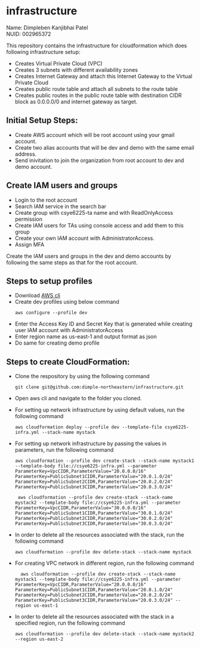 # infrastructure

Name: Dimpleben Kanjibhai Patel <br>
NUID: 002965372
<br>

This repository contains the infrastructure for cloudformation which does following infrastructure setup:
- Creates Virtual Private Cloud (VPC)
- Creates 3 subnets with different availability zones
- Creates Internet Gateway and attach this Internet Gateway to the Virtual Private Cloud
- Creates public route table and attach all subnets to the route table
- Creates public routes in the public route table with destination CIDR block as 0.0.0.0/0 and internet gateway as target.


## Initial Setup Steps:
- Create AWS account which will be root account using your gmail account.
- Create two alias accounts that will be dev and demo with the same email address.
- Send inivitation to join the organization from root account to dev and demo account.

## Create IAM users and groups
- Login to the root account
- Search IAM service in the search bar
- Create group with csye6225-ta name and with ReadOnlyAccess permission
- Create IAM users for TAs using console access and add them to this group
- Create your own IAM account with AdministratorAccess.
- Assign MFA

Create the IAM users and groups in the dev and demo accounts by following the same steps as that for the root account.

## Steps to setup profiles
- Download [AWS cli](https://docs.aws.amazon.com/cli/latest/userguide/cli-chap-getting-started.html)
- Create dev profiles using below command
     ```
     aws configure --profile dev
     ```
- Enter the Access Key ID and Secret Key that is generated while creating user IAM account with AdministratorAccess
- Enter region name as us-east-1 and output format as json
- Do same for creating demo profile


## Steps to create CloudFormation:
- Clone the respository by using the following command
   ```
   git clone git@github.com:dimple-northeastern/infrastructure.git
   ```
- Open aws cli and navigate to the folder you cloned.
- For setting up network infrastructure by using default values, run the following command
   ```
   aws cloudformation deploy --profile dev --template-file csye6225-infra.yml --stack-name mystack
   ```
- For setting up network infrastructure by passing the values in parameters, run the following command
    ```
    aws cloudformation --profile dev create-stack --stack-name mystack1 --template-body file://csye6225-infra.yml --parameter ParameterKey=VpcCIDR,ParameterValue="20.0.0.0/16" ParameterKey=PublicSubnet1CIDR,ParameterValue="20.0.1.0/24" ParameterKey=PublicSubnet2CIDR,ParameterValue="20.0.2.0/24" ParameterKey=PublicSubnet3CIDR,ParameterValue="20.0.3.0/24"
   ```

   ```
    aws cloudformation --profile dev create-stack --stack-name mystack2 --template-body file://csye6225-infra.yml --parameter ParameterKey=VpcCIDR,ParameterValue="30.0.0.0/16" ParameterKey=PublicSubnet1CIDR,ParameterValue="30.0.1.0/24" ParameterKey=PublicSubnet2CIDR,ParameterValue="30.0.2.0/24" ParameterKey=PublicSubnet3CIDR,ParameterValue="30.0.3.0/24"
    ```
- In order to delete all the resources associated with the stack, run the following command
    ```
    aws cloudformation --profile dev delete-stack --stack-name mystack
    ```
- For creating VPC network in different region, run the following command
  ```
    aws cloudformation --profile dev create-stack --stack-name mystack1 --template-body file://csye6225-infra.yml --parameter ParameterKey=VpcCIDR,ParameterValue="20.0.0.0/16" ParameterKey=PublicSubnet1CIDR,ParameterValue="20.0.1.0/24" ParameterKey=PublicSubnet2CIDR,ParameterValue="20.0.2.0/24" ParameterKey=PublicSubnet3CIDR,ParameterValue="20.0.3.0/24" --region us-east-1
  ```
- In order to delete all the resources associated with the stack in a specified region, run the following command
   ```
   aws cloudformation --profile dev delete-stack --stack-name mystack2 --region us-east-2
   ```